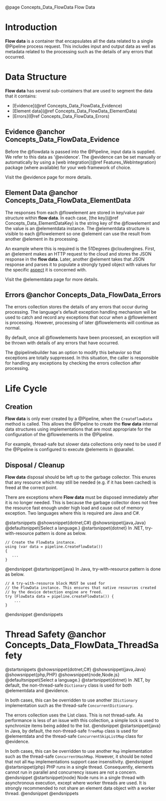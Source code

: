 @page Concepts_Data_FlowData Flow Data

# Introduction

**Flow data** is a container that encapsulates all the data related to a single @Pipeline process request.
This includes input and output data as well as metadata related to the processing such as 
the details of any errors that occurred.

# Data Structure

**Flow data** has several sub-containers that are used to segment the data that it contains:
* [Evidence](@ref Concepts_Data_FlowData_Evidence)
* [Element data](@ref Concepts_Data_FlowData_ElementData)
* [Errors](@ref Concepts_Data_FlowData_Errors)

## Evidence @anchor Concepts_Data_FlowData_Evidence

Before the @flowdata is passed into the @Pipeline, input data is supplied. We refer to this data as
'@evidence'.
The @evidence can be set manually or automatically by using a 
[web integration](@ref Features_WebIntegration) package (where available) for your web framework of choice.

Visit the @evidence page for more details.

## Element Data @anchor Concepts_Data_FlowData_ElementData

The responses from each @flowelement are stored in key/value pair structure within **flow data**.
In each case, [the key](@ref Concepts_Data_ElementDataKey) is the string key of the @flowelement and the value is an @elementdata instance.
The @elementdata structure is visible to each @flowelement so one @element can use the result
from another @element in its processing.

An example where this is required is the 51Degrees @cloudengines. First, an @element makes an
HTTP request to the cloud and stores the JSON response in the **flow data**. Later, another 
@element takes that JSON response and parses it to populate a strongly typed object with values
for the specific [aspect](@term{Aspect}) it is concerned with.

Visit the @elementdata page for more details.

## Errors @anchor Concepts_Data_FlowData_Errors

The errors collection stores the details of any errors that occur during processing.
The language's default exception handling mechanism will be used to catch
and record any exceptions that occur when a @flowelement is processing. However, processing of 
later @flowelements will continue as normal.

By default, once all @flowelements have been processed, an exception will be thrown with details 
of any errors that have occurred.

The @pipelinebuilder has an option to modify this behavior so that exceptions are totally suppressed.
In this situation, the caller is responsible for handling any exceptions by checking the errors
collection after processing.


# Life Cycle

## Creation

**Flow data** is only ever created by a @Pipeline, when the ```CreateFlowData``` method is called.
This allows the @Pipeline to create the **flow data** internal data structures using implementations
that are most appropriate for the configuration of the @flowelements in the @Pipeline.

For example, thread-safe but slower data collections only need to be used if the @Pipeline
is configured to execute @elements in @parallel.

## Disposal / Cleanup

**Flow data** disposal should be left up to the garbage collector. This enures that any resource which may still be needed (e.g. if it has been cached) is freed at the correct point.

There are exceptions where **Flow data** must be disposed immediately after it is no longer needed. This is because the garbage collector does not free the resource fast enough under high load and cause out of memory exception. Two languages where this is required are Java and C#.

@startsnippets
@showsnippet{dotnet,C#}
@showsnippet{java,Java}
@defaultsnippet{Select a language.}
@startsnippet{dotnet}
In .NET, try-with-resource pattern is done as below.
```
// Create the FlowData instance.
using (var data = pipeline.CreateFlowData())
{
   ...
}
```
@endsnippet
@startsnippet{java}
In Java, try-with-resource pattern is done as below.

```            
// A try-with-resource block MUST be used for 
// the FlowData instance. This ensures that native resources created
// by the device detection engine are freed.
try (FlowData data = pipeline.createFlowData()) {
    ...
}
```
@endsnippet
@endsnippets

# Thread Safety @anchor Concepts_Data_FlowData_ThreadSafety

@startsnippets
@showsnippet{dotnet,C#}
@showsnippet{java,Java}
@showsnippet{php,PHP}
@showsnippet{node,Node.js}
@defaultsnippet{Select a language.}
@startsnippet{dotnet}
In .NET, by default, the non-thread-safe `Dictionary` class is used for both @elementdata and @evidence.

In both cases, this can be overridden to use another `IDictionary` implementation such as the thread-safe `ConcurrentDictionary`.

The errors collection uses the List class. This is not thread-safe. As performance is less of an issue with this collection, a simple lock is used to synchronize items being added to the list.
@endsnippet
@startsnippet{java}
In Java, by default, the non-thread-safe `TreeMap` class is used for @elementdata and the thread-safe `ConcurrentSkipListMap` class for @evidence.

In both cases, this can be overridden to use another `Map` implementation such as the thread-safe `ConcurrentHashMap`. However, it should be noted that not all `Map` implementations support case insensitivity.
@endsnippet
@startsnippet{php}
PHP runs in a single thread. Consequently, elements cannot run in parallel and 
concurrency issues are not a concern.
@endsnippet
@startsnippet{node}
Node runs in a single thread with asynchronous execution, except where worker threads are used. It is strongly recommended to not share an element data object with a worker thread.
@endsnippet
@endsnippets
